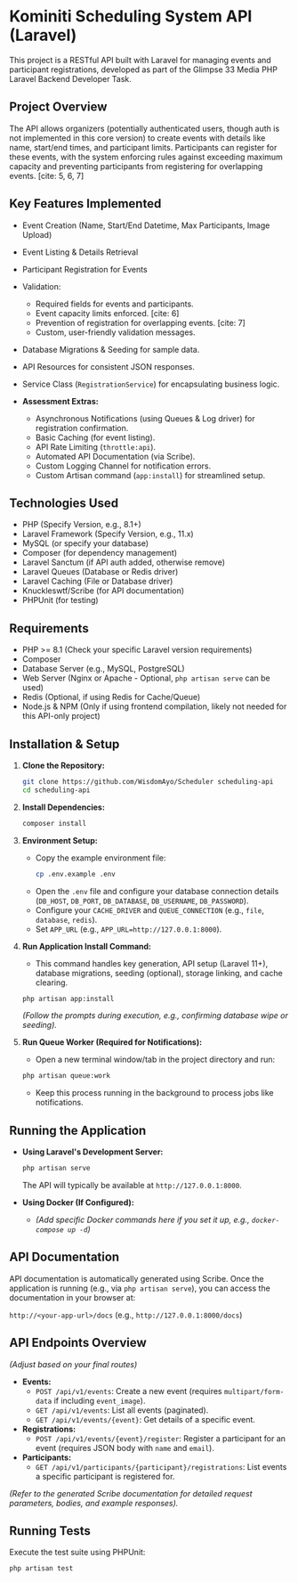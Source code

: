 # Kominiti Scheduling System API (Laravel)

This project is a RESTful API built with Laravel for managing events and participant registrations, developed as part of the Glimpse 33 Media PHP Laravel Backend Developer Task.

## Project Overview

The API allows organizers (potentially authenticated users, though auth is not implemented in this core version) to create events with details like name, start/end times, and participant limits. Participants can register for these events, with the system enforcing rules against exceeding maximum capacity and preventing participants from registering for overlapping events. [cite: 5, 6, 7]

## Key Features Implemented

* Event Creation (Name, Start/End Datetime, Max Participants, Image Upload)
* Event Listing & Details Retrieval
* Participant Registration for Events
* Validation:
    * Required fields for events and participants.
    * Event capacity limits enforced. [cite: 6]
    * Prevention of registration for overlapping events. [cite: 7]
    * Custom, user-friendly validation messages.
* Database Migrations & Seeding for sample data.
* API Resources for consistent JSON responses.
* Service Class (`RegistrationService`) for encapsulating business logic.


* **Assessment Extras:**
    * Asynchronous Notifications (using Queues & Log driver) for registration confirmation.
    * Basic Caching (for event listing).
    * API Rate Limiting (`throttle:api`).
    * Automated API Documentation (via Scribe).
    * Custom Logging Channel for notification errors.
    * Custom Artisan command (`app:install`) for streamlined setup.

## Technologies Used

* PHP (Specify Version, e.g., 8.1+)
* Laravel Framework (Specify Version, e.g., 11.x)
* MySQL (or specify your database)
* Composer (for dependency management)
* Laravel Sanctum (if API auth added, otherwise remove)
* Laravel Queues (Database or Redis driver)
* Laravel Caching (File or Database driver)
* Knuckleswtf/Scribe (for API documentation)
* PHPUnit (for testing)

## Requirements

* PHP >= 8.1 (Check your specific Laravel version requirements)
* Composer
* Database Server (e.g., MySQL, PostgreSQL)
* Web Server (Nginx or Apache - Optional, `php artisan serve` can be used)
* Redis (Optional, if using Redis for Cache/Queue)
* Node.js & NPM (Only if using frontend compilation, likely not needed for this API-only project)

## Installation & Setup

1.  **Clone the Repository:**
    ```bash
    git clone https://github.com/WisdomAyo/Scheduler scheduling-api
    cd scheduling-api
    ```

2.  **Install Dependencies:**
    ```bash
    composer install
    ```

3.  **Environment Setup:**
    * Copy the example environment file:
        ```bash
        cp .env.example .env
        ```
    * Open the `.env` file and configure your database connection details (`DB_HOST`, `DB_PORT`, `DB_DATABASE`, `DB_USERNAME`, `DB_PASSWORD`).
    * Configure your `CACHE_DRIVER` and `QUEUE_CONNECTION` (e.g., `file`, `database`, `redis`).
    * Set `APP_URL` (e.g., `APP_URL=http://127.0.0.1:8000`).

4.  **Run  Application Install Command:**
    * This command handles key generation, API setup (Laravel 11+), database migrations, seeding (optional), storage linking, and cache clearing.
    ```bash
    php artisan app:install
    ```
    *(Follow the prompts during execution, e.g., confirming database wipe or seeding).*

5.  **Run Queue Worker (Required for Notifications):**
    * Open a new terminal window/tab in the project directory and run:
    ```bash
    php artisan queue:work
    ```
    * Keep this process running in the background to process jobs like notifications.

## Running the Application

* **Using Laravel's Development Server:**
    ```bash
    php artisan serve
    ```
    The API will typically be available at `http://127.0.0.1:8000`.

* **Using Docker (If Configured):**
    * *(Add specific Docker commands here if you set it up, e.g., `docker-compose up -d`)*

## API Documentation

API documentation is automatically generated using Scribe. Once the application is running (e.g., via `php artisan serve`), you can access the documentation in your browser at:

`http://<your-app-url>/docs` (e.g., `http://127.0.0.1:8000/docs`)

## API Endpoints Overview

*(Adjust based on your final routes)*

* **Events:**
    * `POST /api/v1/events`: Create a new event (requires `multipart/form-data` if including `event_image`).
    * `GET /api/v1/events`: List all events (paginated).
    * `GET /api/v1/events/{event}`: Get details of a specific event.
* **Registrations:**
    * `POST /api/v1/events/{event}/register`: Register a participant for an event (requires JSON body with `name` and `email`).
* **Participants:**
    * `GET /api/v1/participants/{participant}/registrations`: List events a specific participant is registered for.

*(Refer to the generated Scribe documentation for detailed request parameters, bodies, and example responses).*

## Running Tests

Execute the test suite using PHPUnit:

```bash
php artisan test
